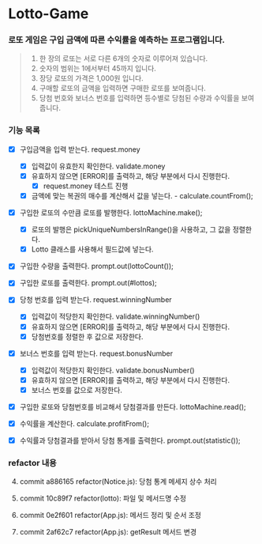 # Lotto-Game

### 로또 게임은 구입 금액에 따른 수익률을 예측하는 프로그램입니다.

> 1. 한 장의 로또는 서로 다른 6개의 숫자로 이루어져 있습니다.
> 2. 숫자의 범위는 1에서부터 45까지 입니다.
> 3. 장당 로또의 가격은 1,000원 입니다.
> 4. 구매할 로또의 금액을 입력하면 구매한 로또를 보여줍니다.
> 5. 당첨 번호와 보너스 번호를 입력하면 등수별로 당첨된 수량과 수익률을 보여줍니다.

### 기능 목록

- [x] 구입금액을 입력 받는다. request.money
    - [x] 입력값이 유효한지 확인한다. validate.money
    - [x] 유효하지 않으면 [ERROR]를 출력하고, 해당 부분에서 다시 진행한다.
        - [x] request.money 테스트 진행 
    - [x] 금액에 맞는 복권의 매수를 계산해서 값을 넣는다. - calculate.countFrom();

- [x] 구입한 로또의 수만큼 로또를 발행한다. lottoMachine.make();
    - [x] 로또의 발행은 pickUniqueNumbersInRange()을 사용하고, 그 값을 정렬한다.
    - [x] Lotto 클래스를 사용해서 필드값에 넣는다.

- [x] 구입한 수량을 출력한다. prompt.out(lottoCount());
- [x] 구입한 로또를 출력한다. prompt.out(#lottos);

- [x] 당청 번호를 입력 받는다. request.winningNumber 
    - [x] 입력값이 적당한지 확인한다. validate.winningNumber()
    - [x] 유효하지 않으면 [ERROR]를 출력하고, 해당 부분에서 다시 진행한다.
    - [x] 당첨번호를 정렬한 후 값으로 저장한다.
- [x] 보너스 번호를 입력 받는다. request.bonusNumber
    - [x] 입력값이 적당한지 확인한다. validate.bonusNumber()
    - [x] 유효하지 않으면 [ERROR]를 출력하고, 해당 부분에서 다시 진행한다.
    - [x] 보너스 번호를 값으로 저장한다.

- [x] 구입한 로또와 당첨번호를 비교해서 당첨결과를 만든다. lottoMachine.read();
- [x] 수익률을 계산한다. calculate.profitFrom();

- [x] 수익률과 당첨결과를 받아서 당첨 통계를 출력한다. prompt.out(statistic());


### refactor 내용

4. commit a886165
refactor(Notice.js): 당첨 통계 메세지 상수 처리

3. commit 10c89f7
refactor(lotto): 파일 및 메서드명 수정

2. commit 0e2f601
refactor(App.js): 메서드 정리 및 순서 조정

1. commit 2af62c7
refactor(App.js): getResult 메서드 변경


